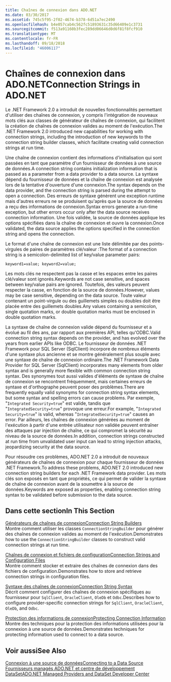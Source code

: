 ```yaml
---
title: Chaînes de connexion dans ADO.NET
ms.date: 03/30/2017
ms.assetid: 745c5f95-2f02-4674-b378-6d51a7ec2490
ms.openlocfilehash: b4e057cab4c562fc51893631c35d66409e1c3731
ms.sourcegitcommit: f513a91160b3fec289dd06646d0d6f81f8fcf910
ms.translationtype: MT
ms.contentlocale: fr-FR
ms.lasthandoff: 09/18/2018
ms.locfileid: "46006117"
---
```

# <a name="connection-strings-in-adonet"></a><span data-ttu-id="2bbbc-102">Chaînes de connexion dans ADO.NET</span><span class="sxs-lookup"><span data-stu-id="2bbbc-102">Connection Strings in ADO.NET</span></span>
<span data-ttu-id="2bbbc-103">Le .NET Framework 2.0 a introduit de nouvelles fonctionnalités permettant d'utiliser des chaînes de connexion, y compris l'intégration de nouveaux mots clés aux classes de générateur de chaînes de connexion, qui facilitent la création de chaînes de connexion valides au moment de l'exécution.</span><span class="sxs-lookup"><span data-stu-id="2bbbc-103">The .NET Framework 2.0 introduced new capabilities for working with connection strings, including the introduction of new keywords to the connection string builder classes, which facilitate creating valid connection strings at run time.</span></span>  
  
 <span data-ttu-id="2bbbc-104">Une chaîne de connexion contient des informations d'initialisation qui sont passées en tant que paramètre d'un fournisseur de données à une source de données.</span><span class="sxs-lookup"><span data-stu-id="2bbbc-104">A connection string contains initialization information that is passed as a parameter from a data provider to a data source.</span></span> <span data-ttu-id="2bbbc-105">La syntaxe dépend du fournisseur de données et la chaîne de connexion est analysée lors de la tentative d'ouverture d'une connexion.</span><span class="sxs-lookup"><span data-stu-id="2bbbc-105">The syntax depends on the data provider, and the connection string is parsed during the attempt to open a connection.</span></span> <span data-ttu-id="2bbbc-106">Des erreurs de syntaxe génèrent une exception runtime mais d'autres erreurs ne se produisent qu'après que la source de données a reçu des informations de connexion.</span><span class="sxs-lookup"><span data-stu-id="2bbbc-106">Syntax errors generate a run-time exception, but other errors occur only after the data source receives connection information.</span></span> <span data-ttu-id="2bbbc-107">Une fois validée, la source de données applique les options spécifiées dans la chaîne de connexion et ouvre la connexion.</span><span class="sxs-lookup"><span data-stu-id="2bbbc-107">Once validated, the data source applies the options specified in the connection string and opens the connection.</span></span>  
  
 <span data-ttu-id="2bbbc-108">Le format d'une chaîne de connexion est une liste délimitée par des points-virgules de paires de paramètres clé/valeur :</span><span class="sxs-lookup"><span data-stu-id="2bbbc-108">The format of a connection string is a semicolon-delimited list of key/value parameter pairs:</span></span>  
  
 `keyword1=value; keyword2=value;`  
  
 <span data-ttu-id="2bbbc-109">Les mots clés ne respectent pas la casse et les espaces entre les paires clé/valeur sont ignorés.</span><span class="sxs-lookup"><span data-stu-id="2bbbc-109">Keywords are not case sensitive, and spaces between key/value pairs are ignored.</span></span> <span data-ttu-id="2bbbc-110">Toutefois, des valeurs peuvent respecter la casse, en fonction de la source de données.</span><span class="sxs-lookup"><span data-stu-id="2bbbc-110">However, values may be case sensitive, depending on the data source.</span></span> <span data-ttu-id="2bbbc-111">Toute valeur contenant un point-virgule ou des guillemets simples ou doubles doit être placée entre des guillemets doubles.</span><span class="sxs-lookup"><span data-stu-id="2bbbc-111">Any values containing a semicolon, single quotation marks, or double quotation marks must be enclosed in double quotation marks.</span></span>  
  
 <span data-ttu-id="2bbbc-112">La syntaxe de chaîne de connexion valide dépend du fournisseur et a évolué au fil des ans, par rapport aux premières API, telles qu'ODBC.</span><span class="sxs-lookup"><span data-stu-id="2bbbc-112">Valid connection string syntax depends on the provider, and has evolved over the years from earlier APIs like ODBC.</span></span> <span data-ttu-id="2bbbc-113">Le fournisseur de données .NET Framework pour SQL Server (SqlClient) incorpore de nombreux éléments d'une syntaxe plus ancienne et se montre généralement plus souple avec une syntaxe de chaîne de connexion ordinaire.</span><span class="sxs-lookup"><span data-stu-id="2bbbc-113">The .NET Framework Data Provider for SQL Server (SqlClient) incorporates many elements from older syntax and is generally more flexible with common connection string syntax.</span></span> <span data-ttu-id="2bbbc-114">Des synonymes tout aussi valides d'éléments de syntaxe de chaîne de connexion se rencontrent fréquemment, mais certaines erreurs de syntaxe et d'orthographe peuvent poser des problèmes.</span><span class="sxs-lookup"><span data-stu-id="2bbbc-114">There are frequently equally valid synonyms for connection string syntax elements, but some syntax and spelling errors can cause problems.</span></span> <span data-ttu-id="2bbbc-115">Par exemple, "`Integrated Security=true`" est valide, tandis que "`IntegratedSecurity=true`" provoque une erreur.</span><span class="sxs-lookup"><span data-stu-id="2bbbc-115">For example, "`Integrated Security=true`" is valid, whereas "`IntegratedSecurity=true`" causes an error.</span></span> <span data-ttu-id="2bbbc-116">Par ailleurs, les chaînes de connexion générées au moment de l'exécution à partir d'une entrée utilisateur non validée peuvent entraîner des attaques par injection de chaîne, ce qui compromet la sécurité au niveau de la source de données.</span><span class="sxs-lookup"><span data-stu-id="2bbbc-116">In addition, connection strings constructed at run time from unvalidated user input can lead to string injection attacks, jeopardizing security at the data source.</span></span>  
  
 <span data-ttu-id="2bbbc-117">Pour résoudre ces problèmes, ADO.NET 2.0 a introduit de nouveaux générateurs de chaînes de connexion pour chaque fournisseur de données .NET Framework.</span><span class="sxs-lookup"><span data-stu-id="2bbbc-117">To address these problems, ADO.NET 2.0 introduced new connection string builders for each .NET Framework data provider.</span></span> <span data-ttu-id="2bbbc-118">Les mots clés son exposés en tant que propriétés, ce qui permet de valider la syntaxe de chaîne de connexion avant de la soumettre à la source de données.</span><span class="sxs-lookup"><span data-stu-id="2bbbc-118">Keywords are exposed as properties, enabling connection string syntax to be validated before submission to the data source.</span></span>  
  
## <a name="in-this-section"></a><span data-ttu-id="2bbbc-119">Dans cette section</span><span class="sxs-lookup"><span data-stu-id="2bbbc-119">In This Section</span></span>  
 [<span data-ttu-id="2bbbc-120">Générateurs de chaînes de connexion</span><span class="sxs-lookup"><span data-stu-id="2bbbc-120">Connection String Builders</span></span>](../../../../docs/framework/data/adonet/connection-string-builders.md)  
 <span data-ttu-id="2bbbc-121">Montre comment utiliser les classes `ConnectionStringBuilder` pour générer des chaînes de connexion valides au moment de l'exécution.</span><span class="sxs-lookup"><span data-stu-id="2bbbc-121">Demonstrates how to use the `ConnectionStringBuilder` classes to construct valid connection strings at run time.</span></span>  
  
 [<span data-ttu-id="2bbbc-122">Chaînes de connexion et fichiers de configuration</span><span class="sxs-lookup"><span data-stu-id="2bbbc-122">Connection Strings and Configuration Files</span></span>](../../../../docs/framework/data/adonet/connection-strings-and-configuration-files.md)  
 <span data-ttu-id="2bbbc-123">Montre comment stocker et extraire des chaînes de connexion dans des fichiers de configuration.</span><span class="sxs-lookup"><span data-stu-id="2bbbc-123">Demonstrates how to store and retrieve connection strings in configuration files.</span></span>  
  
 [<span data-ttu-id="2bbbc-124">Syntaxe des chaînes de connexion</span><span class="sxs-lookup"><span data-stu-id="2bbbc-124">Connection String Syntax</span></span>](../../../../docs/framework/data/adonet/connection-string-syntax.md)  
 <span data-ttu-id="2bbbc-125">Décrit comment configurer des chaînes de connexion spécifiques au fournisseur pour `SqlClient`, `OracleClient`, `OleDb` et `Odbc`.</span><span class="sxs-lookup"><span data-stu-id="2bbbc-125">Describes how to configure provider-specific connection strings for `SqlClient`, `OracleClient`, `OleDb`, and `Odbc`.</span></span>  
  
 [<span data-ttu-id="2bbbc-126">Protection des informations de connexion</span><span class="sxs-lookup"><span data-stu-id="2bbbc-126">Protecting Connection Information</span></span>](../../../../docs/framework/data/adonet/protecting-connection-information.md)  
 <span data-ttu-id="2bbbc-127">Montre des techniques pour la protection des informations utilisées pour la connexion à une source de données.</span><span class="sxs-lookup"><span data-stu-id="2bbbc-127">Demonstrates techniques for protecting information used to connect to a data source.</span></span>  
  
## <a name="see-also"></a><span data-ttu-id="2bbbc-128">Voir aussi</span><span class="sxs-lookup"><span data-stu-id="2bbbc-128">See Also</span></span>  
 [<span data-ttu-id="2bbbc-129">Connexion à une source de données</span><span class="sxs-lookup"><span data-stu-id="2bbbc-129">Connecting to a Data Source</span></span>](/cpp/data/odbc/connecting-to-a-data-source)  
 [<span data-ttu-id="2bbbc-130">Fournisseurs managés ADO.NET et centre de développement DataSet</span><span class="sxs-lookup"><span data-stu-id="2bbbc-130">ADO.NET Managed Providers and DataSet Developer Center</span></span>](https://go.microsoft.com/fwlink/?LinkId=217917)
